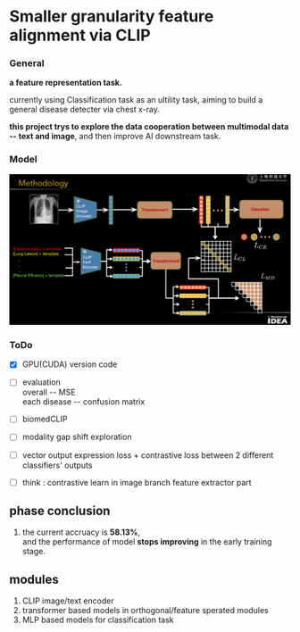 # Smaller granularity feature alignment via CLIP

### General 
**a feature representation task.**

currently using Classification task as an ultility task, aiming to build a general disease detecter via chest x-ray.

**this project trys to explore the data cooperation between multimodal data -- text and image**, and then improve AI downstream task.

### Model  
<img src=".\imgs\structure.png" style="zoom:50%;"></img>

### ToDo
- [x] GPU(CUDA) version code 

- [ ] evaluation  
  overall -- MSE     
  each disease -- confusion matrix

- [ ] biomedCLIP

- [ ] modality gap shift exploration
  
- [ ] vector output expression loss + contrastive loss between 2 different classifiers' outputs

- [ ] think : contrastive learn in image branch feature extractor part

## phase conclusion 
1. the current accruacy is **58.13%**,   
   and the performance of model **stops improving** in the early training stage. 


## modules
1. CLIP image/text encoder
2. transformer based models in orthogonal/feature sperated modules
3. MLP based models for classification task 
